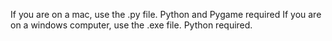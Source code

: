 If you are on a mac, use the .py file. Python and Pygame required
If you are on a windows computer, use the .exe file. Python required.
